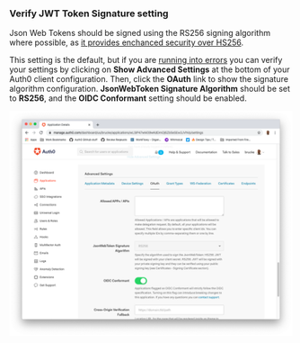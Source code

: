 <!-- markdownlint-disable MD002 MD041 -->

### Verify JWT Token Signature setting

Json Web Tokens should be signed using the RS256 signing algorithm where possible, as [it provides enchanced security over HS256](https://auth0.com/docs/tokens/concepts/signing-algorithms#our-recommendation).

This setting is the default, but if you are [running into errors](https://auth0.com/docs/errors/libraries/auth0-js/invalid-token#parsing-an-hs256-signed-id-token-without-an-access-token) you can verify your settings by clicking on **Show Advanced Settings** at the bottom of your Auth0 client configuration. Then, click the **OAuth** link to show the signature algorithm configuration. **JsonWebToken Signature Algorithm** should be set to **RS256**, and the **OIDC Conformant** setting should be enabled.

![Token Signature Algorithm configuration](/media/articles/applications/token-signature-algorithm.png)
